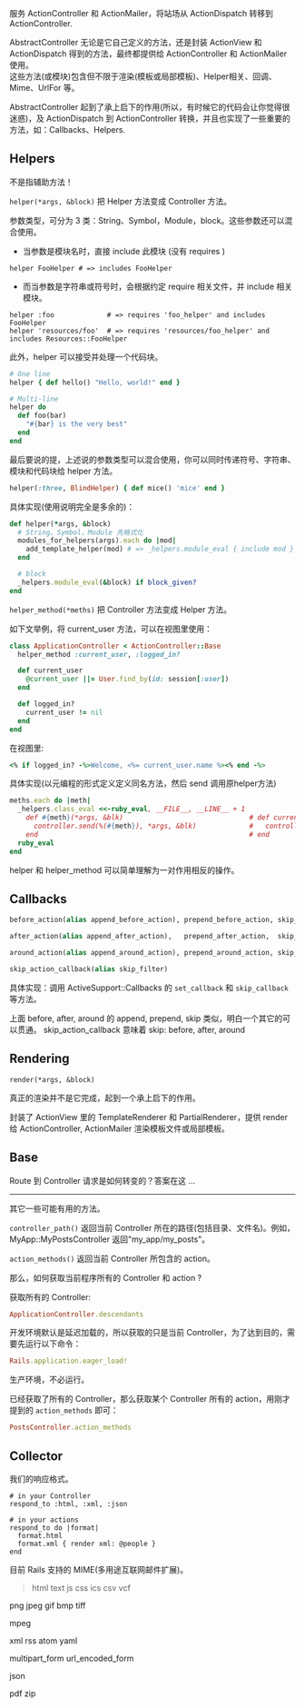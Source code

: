 服务 ActionController 和 ActionMailer，将站场从 ActionDispatch 转移到 ActionController.

AbstractController 无论是它自己定义的方法，还是封装 ActionView 和 ActionDispatch 得到的方法，最终都提供给 ActionController 和 ActionMailer 使用。<br>
这些方法(或模块)包含但不限于渲染(模板或局部模板)、Helper相关、回调、Mime、UrlFor 等。

AbstractController 起到了承上启下的作用(所以，有时候它的代码会让你觉得很迷惑)，及 ActionDispatch 到 ActionController 转换，并且也实现了一些重要的方法，如：Callbacks、Helpers.

## Helpers

不是指辅助方法！

`helper(*args, &block)` 把 Helper 方法变成 Controller 方法。

参数类型，可分为 3 类：String、Symbol，Module，block。这些参数还可以混合使用。

- 当参数是模块名时，直接 include 此模块 (没有 requires )

```
helper FooHelper # => includes FooHelper
```

- 而当参数是字符串或符号时，会根据约定 require 相关文件，并 include 相关模块。

```
helper :foo             # => requires 'foo_helper' and includes FooHelper
helper 'resources/foo'  # => requires 'resources/foo_helper' and includes Resources::FooHelper
```

此外，helper 可以接受并处理一个代码块。

```ruby
# One line
helper { def hello() "Hello, world!" end }

# Multi-line
helper do
  def foo(bar)
    "#{bar} is the very best"
  end
end
```

最后要说的提，上述说的参数类型可以混合使用，你可以同时传递符号、字符串、模块和代码块给 helper 方法。

```ruby
helper(:three, BlindHelper) { def mice() 'mice' end }
```

具体实现(使用说明完全是多余的)：

```ruby
def helper(*args, &block)
  # String、Symbol，Module 先格式化
  modules_for_helpers(args).each do |mod|
    add_template_helper(mod) # => _helpers.module_eval { include mod }
  end

  # block
  _helpers.module_eval(&block) if block_given?
end
```

`helper_method(*meths)` 把 Controller 方法变成 Helper 方法。

如下文举例，将 current_user 方法，可以在视图里使用：

```ruby
class ApplicationController < ActionController::Base
  helper_method :current_user, :logged_in?

  def current_user
    @current_user ||= User.find_by(id: session[:user])
  end

  def logged_in?
    current_user != nil
  end
end
```

在视图里:

```ruby
<% if logged_in? -%>Welcome, <%= current_user.name %><% end -%>
```

具体实现(以元编程的形式定义定义同名方法，然后 send 调用原helper方法)

```ruby
meths.each do |meth|
  _helpers.class_eval <<-ruby_eval, __FILE__, __LINE__ + 1
    def #{meth}(*args, &blk)                               # def current_user(*args, &blk)
      controller.send(%(#{meth}), *args, &blk)             #   controller.send(:current_user, *args, &blk)
    end                                                    # end
  ruby_eval
end
```

helper 和 helper_method 可以简单理解为一对作用相反的操作。

## Callbacks

```ruby
before_action(alias append_before_action), prepend_before_action, skip_before_action

after_action(alias append_after_action),   prepend_after_action,  skip_after_action

around_action(alias append_around_action), prepend_around_action, skip_around_action

skip_action_callback(alias skip_filter)
```

具体实现：调用 ActiveSupport::Callbacks 的 `set_callback` 和 `skip_callback` 等方法。

上面 before, after, around 的 append, prepend, skip 类似，明白一个其它的可以贯通。
skip_action_callback 意味着 skip: before, after, around

## Rendering

`render(*args, &block)`

真正的渲染并不是它完成，起到一个承上启下的作用。

封装了 ActionView 里的 TemplateRenderer 和 PartialRenderer，提供 render 给 ActionController, ActionMailer 渲染模板文件或局部模板。

## Base

Route 到 Controller 请求是如何转变的？答案在这 ...



---

其它一些可能有用的方法。

`controller_path()` 返回当前 Controller 所在的路径(包括目录、文件名)。例如，MyApp::MyPostsController 返回"my_app/my_posts"。

`action_methods()` 返回当前 Controller 所包含的 action。

那么，如何获取当前程序所有的 Controller 和 action ?

获取所有的 Controller:

```ruby
ApplicationController.descendants
```

开发环境默认是延迟加载的，所以获取的只是当前 Controller，为了达到目的，需要先运行以下命令：

```ruby
Rails.application.eager_load!
```

生产环境，不必运行。

已经获取了所有的 Controller，那么获取某个 Controller 所有的 action，用刚才提到的 `action_methods` 即可：

```ruby
PostsController.action_methods
```

## Collector

我们的响应格式。

```
# in your Controller
respond_to :html, :xml, :json

# in your actions
respond_to do |format|
  format.html
  format.xml { render xml: @people }
end
```

目前 Rails 支持的 MIME(多用途互联网邮件扩展)。

>html
text
js
css
ics
csv
vcf
>
png
jpeg
gif
bmp
tiff
>
mpeg
>
xml
rss
atom
yaml
>
multipart_form
url_encoded_form
>
json
>
pdf
zip
